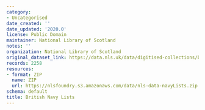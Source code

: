 ```yaml
---
category:
- Uncategorised
date_created: ''
date_updated: '2020.0'
license: Public Domain
maintainer: National Library of Scotland
notes: ''
organization: National Library of Scotland
original_dataset_link: https://data.nls.uk/data/digitised-collections/british-navy-lists/
records: 2258
resources:
- format: ZIP
  name: ZIP
  url: https://nlsfoundry.s3.amazonaws.com/data/nls-data-navyLists.zip
schema: default
title: British Navy Lists
---
```

